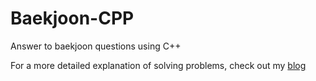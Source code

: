 # Baekjoon-CPP
Answer to baekjoon questions using C++

For a more detailed explanation of solving problems, check out my [blog](https://314programs.wordpress.com/category/baekjoon/_)
